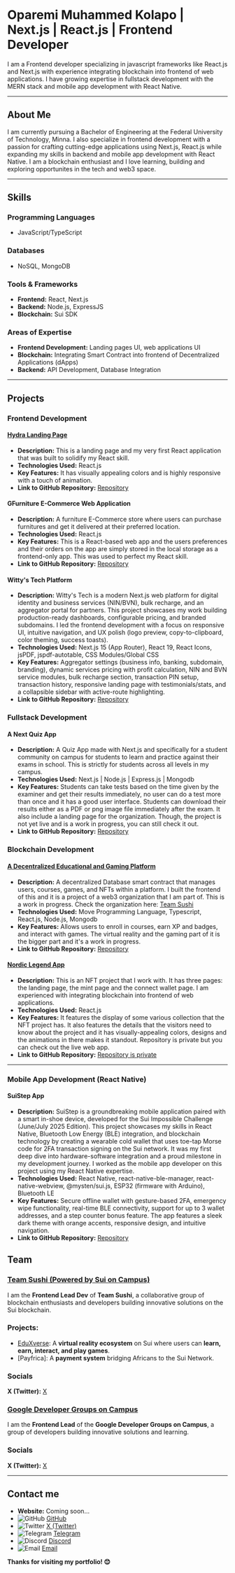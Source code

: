 # Oparemi Muhammed Kolapo | Next.js | React.js | Frontend Developer 

I am a Frontend developer specializing in javascript frameworks like React.js and Next.js with experience integrating blockchain into frontend of web applications. I have growing expertise in fullstack development with the MERN stack and mobile app development with React Native. 

---

## About Me

I am currently pursuing a Bachelor of Engineering at the Federal University of Technology, Minna. I also specialize in frontend development with a passion for crafting cutting-edge applications using Next.js, React.js while expanding my skills in backend and mobile app development with React Native. I am a blockchain enthusiast and I love learning, building and exploring opportunites in the tech and web3 space.

---

## Skills

### **Programming Languages**  
- JavaScript/TypeScript

### **Databases**  
- NoSQL, MongoDB

### **Tools & Frameworks**  
- **Frontend:** React, Next.js  
- **Backend:** Node.js, ExpressJS  
- **Blockchain:** Sui SDK   

### **Areas of Expertise**  
- **Frontend Development:** Landing pages UI, web applications UI
- **Blockchain:** Integrating Smart Contract into frontend of Decentralized Applications (dApps)  
- **Backend:** API Development, Database Integration

---

## Projects

### **Frontend Development**

#### [Hydra Landing Page](https://hydra-landing-page.onrender.com)
- **Description:** This is a landing page and my very first React application that was built to solidify my React skill.
- **Technologies Used:** React.js
- **Key Features:** It has visually appealing colors and is highly responsive with a touch of animation.
- **Link to GitHub Repository:** [Repository](https://github.com/FourZeroFour-404M/Hydra-Landing-Page)

#### GFurniture E-Commerce Web Application
- **Description:** A furniture E-Commerce store where users can purchase furnitures and get it delivered at their preferred location.
- **Technologies Used:** React.js
- **Key Features:** This is a React-based web app and the users preferences and their orders on the app are simply stored in the local storage as a frontend-only app. This was used to perfect my React skill.
- **Link to GitHub Repository:** [Repository](https://github.com/FourZeroFour-404M/gfurniture-ecommerce-web-app-main)

#### Witty's Tech Platform
- **Description:** Witty's Tech is a modern Next.js web platform for digital identity and business services (NIN/BVN), bulk recharge, and an aggregator portal for partners. This project showcases my work building production-ready dashboards, configurable pricing, and branded subdomains. I led the frontend development with a focus on responsive UI, intuitive navigation, and UX polish (logo preview, copy-to-clipboard, color theming, success toasts).
- **Technologies Used:** Next.js 15 (App Router), React 19, React Icons, jsPDF, jspdf-autotable, CSS Modules/Global CSS
- **Key Features:** Aggregator settings (business info, banking, subdomain, branding), dynamic services pricing with profit calculation, NIN and BVN service modules, bulk recharge section, transaction PIN setup, transaction history, responsive landing page with testimonials/stats, and a collapsible sidebar with active-route highlighting.
- **Link to GitHub Repository:** [Repository](https://github.com/USERNAME/REPO)

### **Fullstack Development**

#### A Next Quiz App
- **Description:** A Quiz App made with Next.js and specifically for a student community on campus for students to learn and practice against their exams in school. This is strictly for students across all levels in my campus.
- **Technologies Used:** Next.js | Node.js | Express.js | Mongodb
- **Key Features:** Students can take tests based on the time given by the examiner and get their results immediately, no user can do a test more than once and it has a good user interface. Students can download their results either as a PDF or png image file immediately after the exam. It also include a landing page for the organization. Though, the project is not yet live and is a work in progress, you can still check it out.
- **Link to GitHub Repository:** [Repository](https://github.com/FourZeroFour-404M/A-Next.js-Quiz-App)

### **Blockchain Development**

#### [A Decentralized Educational and Gaming Platform](https://edu-xverse-frontend.vercel.app/home)
- **Description:** A decentralized Database smart contract that manages users, courses, games, and NFTs within a platform. I built the frontend of this and it is a project of a web3 organization that I am part of. This is a work in progress. Check the organization here: [Team Sushi](https://github.com/TeamSushiSui)
- **Technologies Used:** Move Programming Language, Typescript, React.js, Node.js, Mongodb
- **Key Features:** Allows users to enroll in courses, earn XP and badges, and interact with games. The virtual reality and the gaming part of it is the bigger part and it's a work in progress.
- **Link to GitHub Repository:** [Repository](https://github.com/TeamSushiSui/EduverseX-smart-contract/blob/main/smart-contracts%2FeduverseX_database%2Fsources%2Feduversex_database.move)

#### [Nordic Legend App](https://www.nordiclegends.xyz/)
- **Description:** This is an NFT project that I work with. It has three pages: the landing page, the mint page and the connect wallet page. I am experienced with integrating blockchain into frontend of web applications.
- **Technologies Used:** React.js
- **Key Features:** It features the display of some various collection that the NFT project has. It also features the details that the visitors need to know about the project and it has visually-appealing colors, designs and the animations in there makes it standout. Repository is private but you can check out the live web app.
- **Link to GitHub Repository:** [Repository is private](https://github.com/FourZeroFour-404M/nordic-legends-project)

---

### **Mobile App Development (React Native)**

#### SuiStep App
- **Description:** SuiStep is a groundbreaking mobile application paired with a smart in-shoe device, developed for the Sui Impossible Challenge (June/July 2025 Edition). This project showcases my skills in React Native, Bluetooth Low Energy (BLE) integration, and blockchain technology by creating a wearable cold wallet that uses toe-tap Morse code for 2FA transaction signing on the Sui network. It was my first deep dive into hardware-software integration and a proud milestone in my development journey. I worked as the mobile app developer on this project using my React Native expertise.
- **Technologies Used:** React Native, react-native-ble-manager, react-native-webview, @mysten/sui.js, ESP32 (firmware with Arduino), Bluetooth LE
- **Key Features:** Secure offline wallet with gesture-based 2FA, emergency wipe functionality, real-time BLE connectivity, support for up to 3 wallet addresses, and a step counter bonus feature. The app features a sleek dark theme with orange accents, responsive design, and intuitive navigation.
- **Link to GitHub Repository:** [Repository](https://github.com/4our0ero4our/Sui-Step)

## Team

### [Team Sushi (Powered by Sui on Campus)](https://github.com/TeamSushiSui)

I am the **Frontend Lead Dev** of **Team Sushi**, a collaborative group of blockchain enthusiasts and developers building innovative solutions on the Sui blockchain.

### Projects:
- [EduXverse](https://edu-xverse-frontend.vercel.app/home): A **virtual reality ecosystem** on Sui where users can **learn, earn, interact, and play games**.
- [Payfrica]: A **payment system** bridging Africans to the Sui Network.

### Socials
**X (Twitter):** [X](https://x.com/TeamSushi_)

### [Google Developer Groups on Campus](https://gdg.community.dev/gdg-on-campus-federal-university-of-technology-minna-nigeria/)

I am the **Frontend Lead** of the **Google Developer Groups on Campus**, a group of developers building innovative solutions and learning.

### Socials
**X (Twitter):** [X](https://x.com/GDGoC_Futminna)

---

## Contact me 

- **Website:** Coming soon...
- ![GitHub](https://img.shields.io/badge/GitHub-100000?style=for-the-badge&logo=github&logoColor=white) [GitHub](https://github.com/4our0ero4our)
- ![Twitter](https://img.shields.io/badge/X-1DA1F2?style=for-the-badge&logo=twitter&logoColor=white) [X (Twitter)](https://x.com/4our0ero4our)
- ![Telegram](https://img.shields.io/badge/Telegram-26A5E4?style=for-the-badge&logo=telegram&logoColor=white) [Telegram](https://t.me/four0ero4our)
- ![Discord](https://img.shields.io/badge/Discord-5865F2?style=for-the-badge&logo=discord&logoColor=white) [Discord](4our0ero4our)
- ![Email](https://img.shields.io/badge/Email-D14836?style=for-the-badge&logo=gmail&logoColor=white) [Email](mailto:oparemimuhammedkolapo@gmail.com)

**Thanks for visiting my portfolio! 😊**
